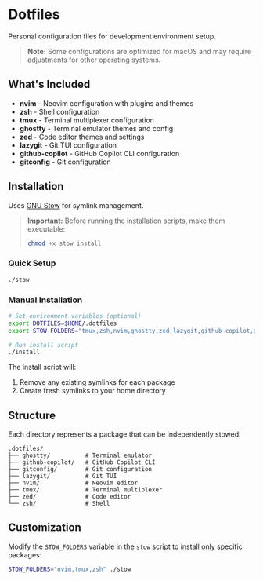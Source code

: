 # Dotfiles

Personal configuration files for development environment setup.

> **Note:** Some configurations are optimized for macOS and may require adjustments for other operating systems.

## What's Included

- **nvim** - Neovim configuration with plugins and themes
- **zsh** - Shell configuration
- **tmux** - Terminal multiplexer configuration
- **ghostty** - Terminal emulator themes and config
- **zed** - Code editor themes and settings
- **lazygit** - Git TUI configuration
- **github-copilot** - GitHub Copilot CLI configuration
- **gitconfig** - Git configuration

## Installation

Uses [GNU Stow](https://www.gnu.org/software/stow/) for symlink management.

> **Important:** Before running the installation scripts, make them executable:
> ```bash
> chmod +x stow install
> ```

### Quick Setup

```bash
./stow
```

### Manual Installation

```bash
# Set environment variables (optional)
export DOTFILES=$HOME/.dotfiles
export STOW_FOLDERS="tmux,zsh,nvim,ghostty,zed,lazygit,github-copilot,gitconfig"

# Run install script
./install
```

The install script will:

1. Remove any existing symlinks for each package
2. Create fresh symlinks to your home directory

## Structure

Each directory represents a package that can be independently stowed:

```
.dotfiles/
├── ghostty/          # Terminal emulator
├── github-copilot/   # GitHub Copilot CLI
├── gitconfig/        # Git configuration
├── lazygit/          # Git TUI
├── nvim/             # Neovim editor
├── tmux/             # Terminal multiplexer
├── zed/              # Code editor
└── zsh/              # Shell
```

## Customization

Modify the `STOW_FOLDERS` variable in the `stow` script to install only specific packages:

```bash
STOW_FOLDERS="nvim,tmux,zsh" ./stow
```
